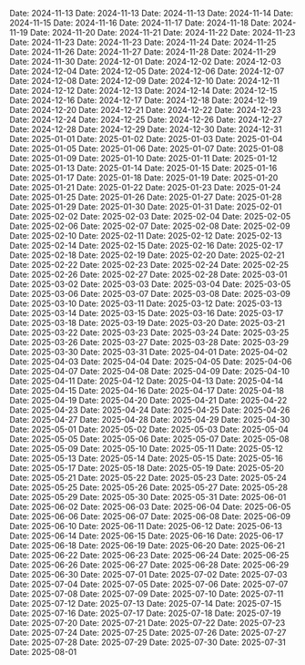 Date: 2024-11-13
Date: 2024-11-13
Date: 2024-11-13
Date: 2024-11-14
Date: 2024-11-15
Date: 2024-11-16
Date: 2024-11-17
Date: 2024-11-18
Date: 2024-11-19
Date: 2024-11-20
Date: 2024-11-21
Date: 2024-11-22
Date: 2024-11-23
Date: 2024-11-23
Date: 2024-11-23
Date: 2024-11-24
Date: 2024-11-25
Date: 2024-11-26
Date: 2024-11-27
Date: 2024-11-28
Date: 2024-11-29
Date: 2024-11-30
Date: 2024-12-01
Date: 2024-12-02
Date: 2024-12-03
Date: 2024-12-04
Date: 2024-12-05
Date: 2024-12-06
Date: 2024-12-07
Date: 2024-12-08
Date: 2024-12-09
Date: 2024-12-10
Date: 2024-12-11
Date: 2024-12-12
Date: 2024-12-13
Date: 2024-12-14
Date: 2024-12-15
Date: 2024-12-16
Date: 2024-12-17
Date: 2024-12-18
Date: 2024-12-19
Date: 2024-12-20
Date: 2024-12-21
Date: 2024-12-22
Date: 2024-12-23
Date: 2024-12-24
Date: 2024-12-25
Date: 2024-12-26
Date: 2024-12-27
Date: 2024-12-28
Date: 2024-12-29
Date: 2024-12-30
Date: 2024-12-31
Date: 2025-01-01
Date: 2025-01-02
Date: 2025-01-03
Date: 2025-01-04
Date: 2025-01-05
Date: 2025-01-06
Date: 2025-01-07
Date: 2025-01-08
Date: 2025-01-09
Date: 2025-01-10
Date: 2025-01-11
Date: 2025-01-12
Date: 2025-01-13
Date: 2025-01-14
Date: 2025-01-15
Date: 2025-01-16
Date: 2025-01-17
Date: 2025-01-18
Date: 2025-01-19
Date: 2025-01-20
Date: 2025-01-21
Date: 2025-01-22
Date: 2025-01-23
Date: 2025-01-24
Date: 2025-01-25
Date: 2025-01-26
Date: 2025-01-27
Date: 2025-01-28
Date: 2025-01-29
Date: 2025-01-30
Date: 2025-01-31
Date: 2025-02-01
Date: 2025-02-02
Date: 2025-02-03
Date: 2025-02-04
Date: 2025-02-05
Date: 2025-02-06
Date: 2025-02-07
Date: 2025-02-08
Date: 2025-02-09
Date: 2025-02-10
Date: 2025-02-11
Date: 2025-02-12
Date: 2025-02-13
Date: 2025-02-14
Date: 2025-02-15
Date: 2025-02-16
Date: 2025-02-17
Date: 2025-02-18
Date: 2025-02-19
Date: 2025-02-20
Date: 2025-02-21
Date: 2025-02-22
Date: 2025-02-23
Date: 2025-02-24
Date: 2025-02-25
Date: 2025-02-26
Date: 2025-02-27
Date: 2025-02-28
Date: 2025-03-01
Date: 2025-03-02
Date: 2025-03-03
Date: 2025-03-04
Date: 2025-03-05
Date: 2025-03-06
Date: 2025-03-07
Date: 2025-03-08
Date: 2025-03-09
Date: 2025-03-10
Date: 2025-03-11
Date: 2025-03-12
Date: 2025-03-13
Date: 2025-03-14
Date: 2025-03-15
Date: 2025-03-16
Date: 2025-03-17
Date: 2025-03-18
Date: 2025-03-19
Date: 2025-03-20
Date: 2025-03-21
Date: 2025-03-22
Date: 2025-03-23
Date: 2025-03-24
Date: 2025-03-25
Date: 2025-03-26
Date: 2025-03-27
Date: 2025-03-28
Date: 2025-03-29
Date: 2025-03-30
Date: 2025-03-31
Date: 2025-04-01
Date: 2025-04-02
Date: 2025-04-03
Date: 2025-04-04
Date: 2025-04-05
Date: 2025-04-06
Date: 2025-04-07
Date: 2025-04-08
Date: 2025-04-09
Date: 2025-04-10
Date: 2025-04-11
Date: 2025-04-12
Date: 2025-04-13
Date: 2025-04-14
Date: 2025-04-15
Date: 2025-04-16
Date: 2025-04-17
Date: 2025-04-18
Date: 2025-04-19
Date: 2025-04-20
Date: 2025-04-21
Date: 2025-04-22
Date: 2025-04-23
Date: 2025-04-24
Date: 2025-04-25
Date: 2025-04-26
Date: 2025-04-27
Date: 2025-04-28
Date: 2025-04-29
Date: 2025-04-30
Date: 2025-05-01
Date: 2025-05-02
Date: 2025-05-03
Date: 2025-05-04
Date: 2025-05-05
Date: 2025-05-06
Date: 2025-05-07
Date: 2025-05-08
Date: 2025-05-09
Date: 2025-05-10
Date: 2025-05-11
Date: 2025-05-12
Date: 2025-05-13
Date: 2025-05-14
Date: 2025-05-15
Date: 2025-05-16
Date: 2025-05-17
Date: 2025-05-18
Date: 2025-05-19
Date: 2025-05-20
Date: 2025-05-21
Date: 2025-05-22
Date: 2025-05-23
Date: 2025-05-24
Date: 2025-05-25
Date: 2025-05-26
Date: 2025-05-27
Date: 2025-05-28
Date: 2025-05-29
Date: 2025-05-30
Date: 2025-05-31
Date: 2025-06-01
Date: 2025-06-02
Date: 2025-06-03
Date: 2025-06-04
Date: 2025-06-05
Date: 2025-06-06
Date: 2025-06-07
Date: 2025-06-08
Date: 2025-06-09
Date: 2025-06-10
Date: 2025-06-11
Date: 2025-06-12
Date: 2025-06-13
Date: 2025-06-14
Date: 2025-06-15
Date: 2025-06-16
Date: 2025-06-17
Date: 2025-06-18
Date: 2025-06-19
Date: 2025-06-20
Date: 2025-06-21
Date: 2025-06-22
Date: 2025-06-23
Date: 2025-06-24
Date: 2025-06-25
Date: 2025-06-26
Date: 2025-06-27
Date: 2025-06-28
Date: 2025-06-29
Date: 2025-06-30
Date: 2025-07-01
Date: 2025-07-02
Date: 2025-07-03
Date: 2025-07-04
Date: 2025-07-05
Date: 2025-07-06
Date: 2025-07-07
Date: 2025-07-08
Date: 2025-07-09
Date: 2025-07-10
Date: 2025-07-11
Date: 2025-07-12
Date: 2025-07-13
Date: 2025-07-14
Date: 2025-07-15
Date: 2025-07-16
Date: 2025-07-17
Date: 2025-07-18
Date: 2025-07-19
Date: 2025-07-20
Date: 2025-07-21
Date: 2025-07-22
Date: 2025-07-23
Date: 2025-07-24
Date: 2025-07-25
Date: 2025-07-26
Date: 2025-07-27
Date: 2025-07-28
Date: 2025-07-29
Date: 2025-07-30
Date: 2025-07-31
Date: 2025-08-01
